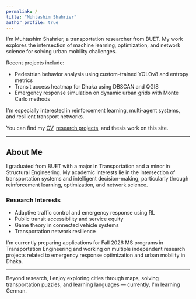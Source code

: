 ```yaml
---
permalink: /
title: "Muhtashim Shahrier"
author_profile: true
---
```


I'm Muhtashim Shahrier, a transportation researcher from BUET. My work explores the intersection of machine learning, optimization, and network science for solving urban mobility challenges.

Recent projects include:
- Pedestrian behavior analysis using custom-trained YOLOv8 and entropy metrics
- Transit access heatmap for Dhaka using DBSCAN and QGIS
- Emergency response simulation on dynamic urban grids with Monte Carlo methods

I'm especially interested in reinforcement learning, multi-agent systems, and resilient transport networks.

You can find my [CV](/files/cv.pdf), [research projects](/portfolio/), and thesis work on this site.

---

## About Me

I graduated from BUET with a major in Transportation and a minor in Structural Engineering. My academic interests lie in the intersection of transportation systems and intelligent decision-making, particularly through reinforcement learning, optimization, and network science.

### Research Interests

- Adaptive traffic control and emergency response using RL
- Public transit accessibility and service equity
- Game theory in connected vehicle systems
- Transportation network resilience

I'm currently preparing applications for Fall 2026 MS programs in Transportation Engineering and working on multiple independent research projects related to emergency response optimization and urban mobility in Dhaka.

---

Beyond research, I enjoy exploring cities through maps, solving transportation puzzles, and learning languages — currently, I'm learning German.
